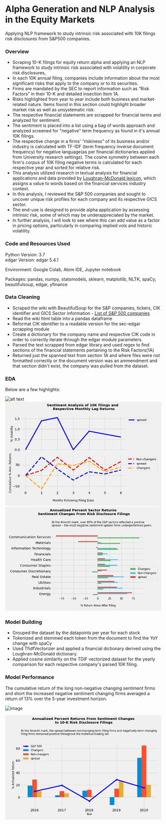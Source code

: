 
# Alpha Generation and NLP Analysis in the Equity Markets
Applying NLP framework to study intrinsic risk associated with 10K filings risk disclosures from S&amp;P500 companies. 

### Overview

* Scraping 10-K filings for equity return alpha and applying an NLP framework to study intrinsic risk associated with volatility in corporate risk disclosures,
* In each 10K annual filing, companies include information about the most significant risks that apply to the company or to its securities.
* Firms are mandated by the SEC to report information such as “Risk Factors” in their 10-K and detailed insection Item 1A. 
* Risks highlighted from year to year include both business and market-related nature.  Items found in this section could highlight broader market risk as well as unsystematic risk.
* The respective financial statements are scrapped for financial terms and analyzed for sentiment.
* The sentiment is placed into a list using a bag of words approach and analyzed screened for "negative" term frequency as found in it's annual 10K filings.
* The respective change in a firms' “riskiness” of its business and/or industry is calculated with TF-IDF (term frequency inverse document frequency) for negative language(as per financial dictionaries applied from University research settings).  The cosine symmetry between each firm's corpus of 10K filing negative terms is calculated for each respective year and sorted for relative risk.
* This analysis utilized research in textual analysis for financial applications and data provided by [Loughran-McDonald lexicon](https://papers.ssrn.com/sol3/papers.cfm?abstract_id=1331573), which assigns a value to words based on the financial services industry context.  
* In this analysis, I reviewed the S&P 500 companies and sought to uncover unique risk profiles for each company and its respective GICS sector. 
* The end-use is designed to provide alpha application by assessing intrinsic risk, some of which may be underappreciated by the market.  
* In further analysis, I will look to see where this can add value as a factor in pricing options, particularly in comparing implied vols and historic volatility.


### Code and Resources Used
Python Version: 3.7  
edgar Version: edgar 5.4.1

Environment: Google Colab, Atom IDE, Jupyter notebook 

Packages: pandas, numpy, statsmodels, sklearn, matplotlib, NLTK, spaCy, beautifulsoup, edgar, yfinance 

### Data Cleaning
* Scraped the wiki with BeautifulSoup for the S&P companies, tickers, CIK identifier and GICS Sector information - [List of S&P 500 companies](https://en.wikipedia.org/wiki/List_of_S%26P_500_companies)
* Read the wiki html table into a pandas dataframe
* Reformat CIK identifier to a readable version for the sec-edgar scrapping module
* Create a dictionary for the company name and respective CIK code in order to correctly iterate through the edgar module parameters.
* Parsed the text scrapped from edgar library and used regex to find sections of the financial statements pertaining to the Risk Factors(1A)
* Returned just the spanned text from section 1A and where files were not formatted correctly or the document version was an ammendment and that section didn't exist, the company was pulled from the dataset.  

### EDA
Below are a few highlights:

![alt text](images/GICS_subindustry.png)
![alt text](images/return_curve_by_month.png)
![alt text](images/sector_barchart.png)


### Model Building
* Grouped the dataset by the datapoints per year for each stock
* Tokenized and stemmed each token from the document to find the YoY change with spaCy
* Used TfidfVectorizer and applied a financial dictionary derived using the Loughran-McDonald dictionary.
* Applied cosine similarity on the TDIF vectorized dataset for the yearly comparison for each respective company's parsed 10K filing.

### Model Performance
The cumulative return of the long non-negative changing sentiment firms and short the increased negative sentiment changing firms averaged a return of 13% over the 5-year investment horizon.

![image](https://user-images.githubusercontent.com/51973755/126044782-ea6f2f8a-3b2e-49c0-aee2-8e7676e7c2fa.png)

![alt text](images/yearly_barchart_comps.png)


